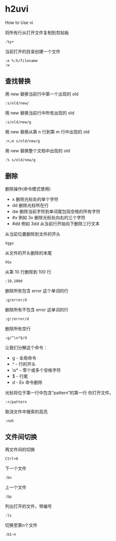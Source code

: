 # h2uvi
How to Use vi


将所有行从打开文件复制到剪贴板

```text
:%y+
```
当前打开的目录创建一个文件

```text
:e %:h/filename
:w
```

## 查找替换


用 new 替换当前行中第一个出现的 old
```text
:s/old/new/
```

用 new 替换当前行中所有出现的 old
```text
:s/old/new/g
```

用 new 替换从第 n 行到第 m 行中出现的 old
```text
:n,m s/old/new/g
```

用 new 替换整个文档中出现的 old
```text
:% s/old/new/g
```
## 删除

删除操作(命令模式使用)

- x 删除光标处的单个字符
- dd 删除光标所在行
- dw 删除当前字符到单词尾包括空格的所有字符
- #x 例如 3x 删除光标处向右的三个字符
- #dd 例如 3dd 从当前行开始向下删除三行文本

从当前位置删除到文件的开头

```text
Vggx
```

从文件的开头删除的末尾

```text
VGx
```

从第 10 行删除到 100 行

```text
:10,100d
```

删除所有包含 error 这个单词的行

```text
:g/error/d
```
删除所有不包含 error 这单词的行

```text
:g!/error/d
```

删除所有空行

```text
:g/^\s*$/d
```
让我们分解这个命令：

- g - 全局命令
- ^ - 行的开头
- \s* - 零个或多个空格字符
- $ - 行尾
- d - Ex 命令删除

光标将位于第一行中包含“pattern”的第一行
你打开文件。

```text
:+/pattern
```

取消文件中搜索的高亮

```text
:noh
```

## 文件间切换

两文件间的切换
```text
Ctrl+6
```

下一个文件
```text
:bn      
```

上一个文件
```text
:bp      
```

列出打开的文件，带编号
```text
:ls       
```

切换至第n个文件
```text
:b1~n  
```
